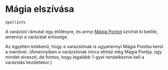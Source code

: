# Mágia elszívása

`SpellInfo`

A varázsló rámutat egy élőlényre, és annyi [Mágia Pontot](character:mp) szívhat ki belőle, amennyi a varázslat erőssége.

Az egyetlen bökkenő, hogy a varázslónak is ugyanennyi Mágia Pontba kerül a manőver. (Amennyiben a varázslónak nincs ehhez elég Mágia Pontja, úgy mindet elveszti, de fontos, hogy legalább 1-gyel rendelkeznie kell a varázslás kezdetekor.)